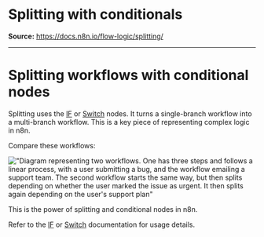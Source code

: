 # Splitting with conditionals

**Source:** https://docs.n8n.io/flow-logic/splitting/

---

# Splitting workflows with conditional nodes

Splitting uses the [IF](../../integrations/builtin/core-nodes/n8n-nodes-base.if/) or [Switch](../../integrations/builtin/core-nodes/n8n-nodes-base.switch/) nodes. It turns a single-branch workflow into a multi-branch workflow. This is a key piece of representing complex logic in n8n.

Compare these workflows:

!["Diagram representing two workflows. One has three steps and follows a linear process, with a user submitting a bug, and the workflow emailing a support team. The second workflow starts the same way, but then splits depending on whether the user marked the issue as urgent. It then splits again depending on the user's support plan"](../../_images/flow-logic/splitting/single-multi-branch-workflow.png)

This is the power of splitting and conditional nodes in n8n.

Refer to the [IF](../../integrations/builtin/core-nodes/n8n-nodes-base.if/) or [Switch](../../integrations/builtin/core-nodes/n8n-nodes-base.switch/) documentation for usage details.
